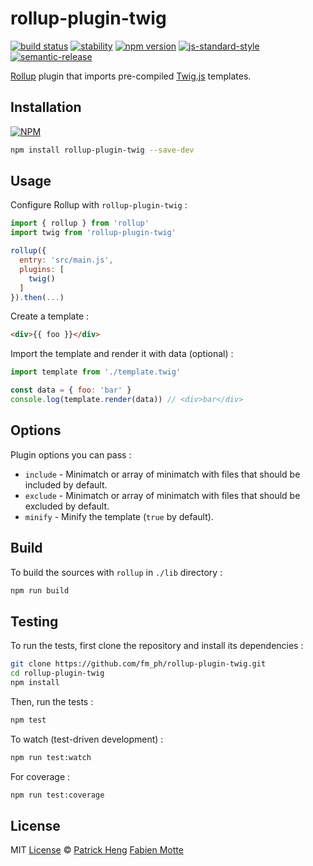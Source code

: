 # rollup-plugin-twig

[![build status][travis-image]][travis-url]
[![stability][stability-image]][stability-url]
[![npm version][npm-image]][npm-url]
[![js-standard-style][standard-image]][standard-url]
[![semantic-release][semantic-release-image]][semantic-release-url]

[Rollup](https://github.com/rollup/rollup) plugin that imports pre-compiled [Twig.js](https://github.com/twigjs/twig.js) templates.

## Installation

[![NPM](https://nodei.co/npm/rollup-plugin-twig.png)](https://www.npmjs.com/package/rollup-plugin-twig)

```sh
npm install rollup-plugin-twig --save-dev
```

## Usage

Configure Rollup with `rollup-plugin-twig` :

```js
import { rollup } from 'rollup'
import twig from 'rollup-plugin-twig'

rollup({
  entry: 'src/main.js',
  plugins: [
    twig()
  ]
}).then(...)
```

Create a template :

```html
<div>{{ foo }}</div>
```

Import the template and render it with data (optional) :

```js
import template from './template.twig'

const data = { foo: 'bar' }
console.log(template.render(data)) // <div>bar</div>
```

## Options

Plugin options you can pass :

* `include` - Minimatch or array of minimatch with files that should be included by default.
* `exclude` - Minimatch or array of minimatch with files that should be excluded by default.
* `minify` - Minify the template (`true` by default).

## Build

To build the sources with `rollup` in `./lib` directory :

```sh
npm run build
```

## Testing

To run the tests, first clone the repository and install its dependencies :

```sh
git clone https://github.com/fm_ph/rollup-plugin-twig.git
cd rollup-plugin-twig
npm install
```

Then, run the tests :

```sh
npm test
```

To watch (test-driven development) :

```sh
npm run test:watch
```

For coverage :

```sh
npm run test:coverage
```

## License

MIT [License](LICENSE.md) © [Patrick Heng](http://hengpatrick.fr/) [Fabien Motte](http://fabienmotte.com/) 

[travis-image]: https://img.shields.io/travis/fm-ph/rollup-plugin-twig/master.svg?style=flat-square
[travis-url]: http://travis-ci.org/fm-ph/rollup-plugin-twig
[stability-image]: https://img.shields.io/badge/stability-stable-brightgreen.svg?style=flat-square
[stability-url]: https://nodejs.org/api/documentation.html#documentation_stability_index
[npm-image]: https://img.shields.io/npm/v/rollup-plugin-twig.svg?style=flat-square
[npm-url]: https://npmjs.org/package/rollup-plugin-twig
[standard-image]: https://img.shields.io/badge/code%20style-standard-brightgreen.svg?style=flat-square
[standard-url]: https://github.com/feross/standard
[semantic-release-image]: https://img.shields.io/badge/%20%20%F0%9F%93%A6%F0%9F%9A%80-semantic--release-e10079.svg?style=flat-square
[semantic-release-url]: https://github.com/semantic-release/semantic-release
